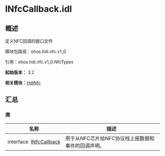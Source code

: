 # INfcCallback.idl


## 概述

定义NFC回调的接口文件

模块包路径：ohos.hdi.nfc.v1_0

引用：ohos.hdi.nfc.v1_0.NfcTypes

**起始版本：** 3.2

**相关模块：**[HdiNfc](_hdi_nfc_v10.md)


## 汇总


### 类

| 名称 | 描述 | 
| -------- | -------- |
| interface&nbsp;&nbsp;[INfcCallback](interface_i_nfc_callback_v10.md) | 用于从NFC芯片给NFC协议栈上报数据和事件的回调声明。  | 
